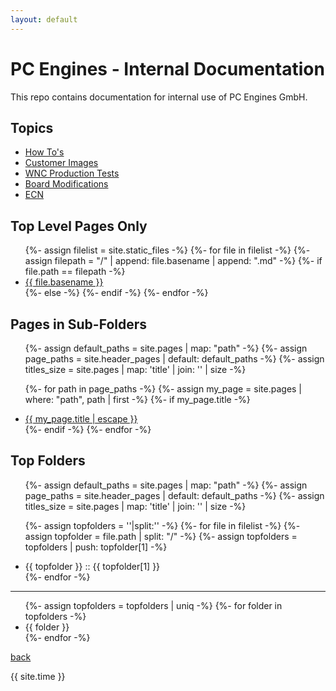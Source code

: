 ```yaml
---
layout: default
---
```

# PC Engines - Internal Documentation

This repo contains documentation for internal use of PC Engines GmbH.

## Topics 

*   [How To's](./how_to/index.html)
*   [Customer Images](./customers/index.html)
*   [WNC Production Tests](./wnc/index.html)
*   [Board Modifications](./board_mods/index.html)
*   [ECN](./ecn/index.html)

## Top Level Pages Only


<ul>
{%- assign filelist = site.static_files -%}
{%- for file in filelist -%}
  {%- assign filepath = "/" | append: file.basename | append: ".md" -%}
  {%- if file.path == filepath -%}
    <li><a href="{{ site.baseurl }}/{{ file.basename | append: '.html' }}">{{ file.basename }}</a></li>
  {%- else -%}
    <!-- <li>{{ file.path }} != {{ filepath }}<a href="{{ site.baseurl }}/{{ file.basename | append: '.html' }}">{{ file.basename }}</a></li> -->
  {%- endif -%}
{%- endfor -%}
</ul>

## Pages in Sub-Folders 

<ul>
{%- assign default_paths = site.pages | map: "path" -%}
{%- assign page_paths = site.header_pages | default: default_paths -%}
{%- assign titles_size = site.pages | map: 'title' | join: '' | size -%}

{%- for path in page_paths -%}
  {%- assign my_page = site.pages | where: "path", path | first -%}
  {%- if my_page.title -%}
    <li><a class="page-link" href="{{ my_page.url | relative_url }}">{{ my_page.title | escape }}</a></li>
  {%- endif -%}
{%- endfor -%}
</ul>

## Top Folders 

<ul>
{%- assign default_paths = site.pages | map: "path" -%}
{%- assign page_paths = site.header_pages | default: default_paths -%}
{%- assign titles_size = site.pages | map: 'title' | join: '' | size -%}

{%- assign topfolders = ''|split:'' -%}
{%- for file in filelist -%}
  {%- assign topfolder = file.path | split: "/" -%}
  {%- assign topfolders = topfolders | push: topfolder[1] -%}
   <li>{{ topfolder }} :: {{ topfolder[1] }}</li>
{%- endfor -%}
</ul>
<hr>
<ul>
{%- assign topfolders = topfolders | uniq -%}
{%- for folder in topfolders -%}
  <li>{{ folder }}</li>
{%- endfor -%}
</ul>

[back](../)


{{ site.time }}